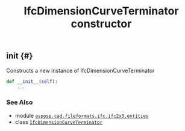 ﻿---
title: IfcDimensionCurveTerminator constructor
second_title: Aspose.CAD for Python via .NET API References
description: 
type: docs
weight: 10
url: /python-net/aspose.cad.fileformats.ifc.ifc2x3.entities/ifcdimensioncurveterminator/__init__/
is_root: false
---

## __init__ {#}

Constructs a new instance of IfcDimensionCurveTerminator



```python
def __init__(self):
    ...
```





### See Also
* module [`aspose.cad.fileformats.ifc.ifc2x3.entities`](../../)
* class [`IfcDimensionCurveTerminator`](/cad/python-net/aspose.cad.fileformats.ifc.ifc2x3.entities/ifcdimensioncurveterminator)
